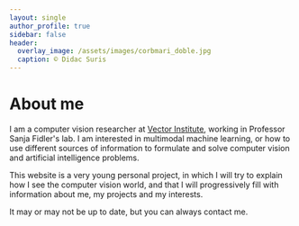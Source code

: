 ```yaml
---
layout: single
author_profile: true
sidebar: false
header:
  overlay_image: /assets/images/corbmari_doble.jpg
  caption: © Didac Suris
---
```

<h1>About me</h1>
<p>
  I am a computer vision researcher at <a href="https://vectorinstitute.ai/">Vector Institute</a>, working in 
Professor Sanja Fidler's lab. I am interested in multimodal machine learning, or how to use different sources
of information to formulate and solve computer vision and artificial intelligence problems.
</p>
<p>
  This website is a very young personal project, in which I will try to explain how I see the computer vision
  world, and that I will progressively fill with information about me, my projects and my interests.
</p>

<p>
  It may or may not be up to date, but you can always contact me.
</p>
